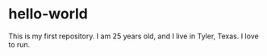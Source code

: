 # hello-world
This is my first repository. 
I am 25 years old, and I live in Tyler, Texas. I love to run. 
